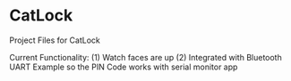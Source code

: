 # CatLock
Project Files for CatLock

Current Functionality:
(1) Watch faces are up
(2) Integrated with Bluetooth UART Example so the PIN Code works with serial monitor app

